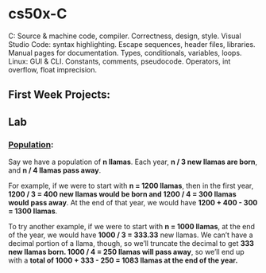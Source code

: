 # cs50x-C
C: Source &amp; machine code, compiler. Correctness, design, style. Visual Studio Code: syntax highlighting. Escape sequences, header files, libraries. Manual pages for documentation. Types, conditionals, variables, loops. Linux: GUI &amp; CLI. Constants, comments, pseudocode. Operators, int overflow, float imprecision.


## First Week Projects:

## Lab

### [Population](https://github.com/Henalecam/cs50x-C/tree/main/population):
Say we have a population of **n llamas**. Each year, **n / 3 new llamas are born**, and **n / 4 llamas pass away**.

For example, if we were to start with **n = 1200 llamas**, then in the first year, **1200 / 3 = 400 new llamas would be born and 1200 / 4 = 300 llamas would pass away**. At the end of that year, we would have **1200 + 400 - 300 = 1300 llamas**.

To try another example, if we were to start with **n = 1000 llamas**, at the end of the year, we would have **1000 / 3 = 333.33** new llamas. We can’t have a decimal portion of a llama, though, so we’ll truncate the decimal to get **333 new llamas born. 1000 / 4 = 250 llamas will pass away**, so we’ll end up with a **total of 1000 + 333 - 250 = 1083 llamas at the end of the year.**

